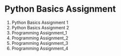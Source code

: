 # Python Basics Assignment
1. Python Basics Assignment 1
2. Python Basics Assignment 2
26. Programming Assignment_1
27. Programming Assignment_2
28. Programming Assignment_3
29. Programming Assignment_4
   
